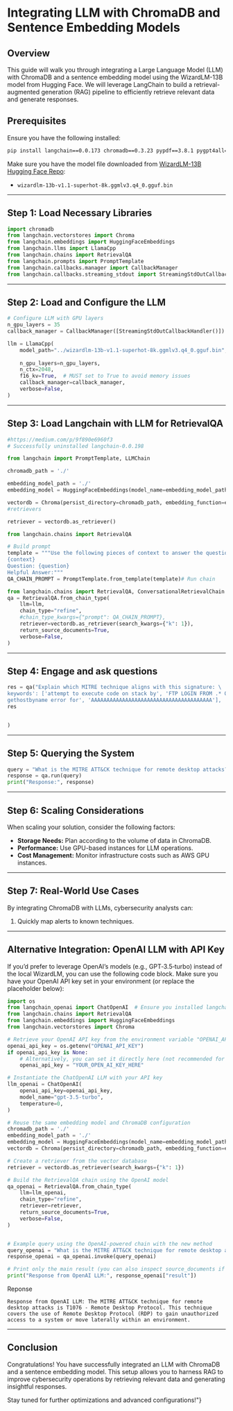 # Integrating LLM with ChromaDB and Sentence Embedding Models

## Overview

This guide will walk you through integrating a Large Language Model (LLM) with ChromaDB and a sentence embedding model using the WizardLM-13B model from Hugging Face. We will leverage LangChain to build a retrieval-augmented generation (RAG) pipeline to efficiently retrieve relevant data and generate responses.

## Prerequisites

Ensure you have the following installed:

```bash
pip install langchain==0.0.173 chromadb==0.3.23 pypdf==3.8.1 pygpt4all==1.1.0 
```

Make sure you have the model file downloaded from [WizardLM-13B Hugging Face Repo](https://huggingface.co/TheBloke/WizardLM-13B-V1-1-SuperHOT-8K-GGML):

- `wizardlm-13b-v1.1-superhot-8k.ggmlv3.q4_0.gguf.bin`

---

## Step 1: Load Necessary Libraries

```python
import chromadb
from langchain.vectorstores import Chroma
from langchain.embeddings import HuggingFaceEmbeddings
from langchain.llms import LlamaCpp
from langchain.chains import RetrievalQA
from langchain.prompts import PromptTemplate
from langchain.callbacks.manager import CallbackManager
from langchain.callbacks.streaming_stdout import StreamingStdOutCallbackHandler
```

---

## Step 2: Load and Configure the LLM

```python
# Configure LLM with GPU layers
n_gpu_layers = 35
callback_manager = CallbackManager([StreamingStdOutCallbackHandler()])

llm = LlamaCpp(
    model_path="../wizardlm-13b-v1.1-superhot-8k.ggmlv3.q4_0.gguf.bin",
    
    n_gpu_layers=n_gpu_layers,
    n_ctx=2048,
    f16_kv=True,  # MUST set to True to avoid memory issues
    callback_manager=callback_manager,
    verbose=False,
)
```

---

## Step 3: Load Langchain with LLM for RetrievalQA

```python
#https://medium.com/p/9f890e6960f3
# Successfully uninstalled langchain-0.0.198

from langchain import PromptTemplate, LLMChain

chromadb_path = './'

embedding_model_path = './'
embedding_model = HuggingFaceEmbeddings(model_name=embedding_model_path)

vectordb = Chroma(persist_directory=chromadb_path, embedding_function=embedding_model)
#retrievers

retriever = vectordb.as_retriever()

from langchain.chains import RetrievalQA

# Build prompt
template = """Use the following pieces of context to answer the question at the end. If you don't know the answer, just say that you don't know, don't try to make up an answer. Use three sentences maximum. Keep the answer as concise as possible. Always say "thanks for asking!" at the end of the answer. 
{context}
Question: {question}
Helpful Answer:"""
QA_CHAIN_PROMPT = PromptTemplate.from_template(template)# Run chain

from langchain.chains import RetrievalQA, ConversationalRetrievalChain
qa = RetrievalQA.from_chain_type(
    llm=llm,
    chain_type="refine",
    #chain_type_kwargs={"prompt": QA_CHAIN_PROMPT},
    retriever=vectordb.as_retriever(search_kwargs={"k": 1}),
    return_source_documents=True,
    verbose=False,
)
```

---

## Step 4: Engage and ask questions

```python
res = qa("Explain which MITRE technique aligns with this signature: \
keywords': ['attempt to execute code on stack by', 'FTP LOGIN FROM .* 0bin0sh', 'rpc.statd[\\d+]: \
gethostbyname error for', 'AAAAAAAAAAAAAAAAAAAAAAAAAAAAAAAAAAAAAAA'], 'condition': 'keywords")
res


)
```

---

## Step 5: Querying the System

```python
query = "What is the MITRE ATT&CK technique for remote desktop attacks?"
response = qa.run(query)
print("Response:", response)
```

---

## Step 6: Scaling Considerations

When scaling your solution, consider the following factors:

- **Storage Needs:** Plan according to the volume of data in ChromaDB.
- **Performance:** Use GPU-based instances for LLM operations.
- **Cost Management:** Monitor infrastructure costs such as AWS GPU instances.

---

## Step 7: Real-World Use Cases

By integrating ChromaDB with LLMs, cybersecurity analysts can:

1. Quickly map alerts to known techniques.

---

## Alternative Integration: OpenAI LLM with API Key

If you’d prefer to leverage OpenAI’s models (e.g., GPT‑3.5‑turbo) instead of the local WizardLM, you can use the following code block. Make sure you have your OpenAI API key set in your environment (or replace the placeholder below):

```python
import os
from langchain_openai import ChatOpenAI  # Ensure you installed langchain-openai with: pip install -U langchain-openai
from langchain.chains import RetrievalQA
from langchain.embeddings import HuggingFaceEmbeddings
from langchain.vectorstores import Chroma

# Retrieve your OpenAI API key from the environment variable "OPENAI_API_KEY"
openai_api_key = os.getenv("OPENAI_API_KEY")
if openai_api_key is None:
    # Alternatively, you can set it directly here (not recommended for production)
    openai_api_key = "YOUR_OPEN_AI_KEY_HERE"

# Instantiate the ChatOpenAI LLM with your API key
llm_openai = ChatOpenAI(
    openai_api_key=openai_api_key,
    model_name="gpt-3.5-turbo",
    temperature=0,
)

# Reuse the same embedding model and ChromaDB configuration
chromadb_path = './'
embedding_model_path = './'
embedding_model = HuggingFaceEmbeddings(model_name=embedding_model_path)
vectordb = Chroma(persist_directory=chromadb_path, embedding_function=embedding_model)

# Create a retriever from the vector database
retriever = vectordb.as_retriever(search_kwargs={"k": 1})

# Build the RetrievalQA chain using the OpenAI model
qa_openai = RetrievalQA.from_chain_type(
    llm=llm_openai,
    chain_type="refine",
    retriever=retriever,
    return_source_documents=True,
    verbose=False,
)


# Example query using the OpenAI-powered chain with the new method
query_openai = "What is the MITRE ATT&CK technique for remote desktop attacks?"
response_openai = qa_openai.invoke(query_openai)

# Print only the main result (you can also inspect source_documents if needed)
print("Response from OpenAI LLM:", response_openai["result"])
```

Reponse

```
Response from OpenAI LLM: The MITRE ATT&CK technique for remote desktop attacks is T1076 - Remote Desktop Protocol. This technique covers the use of Remote Desktop Protocol (RDP) to gain unauthorized access to a system or move laterally within an environment.
```

---

## Conclusion

Congratulations! You have successfully integrated an LLM with ChromaDB and a sentence embedding model. This setup allows you to harness RAG to improve cybersecurity operations by retrieving relevant data and generating insightful responses.

Stay tuned for further optimizations and advanced configurations!"}
